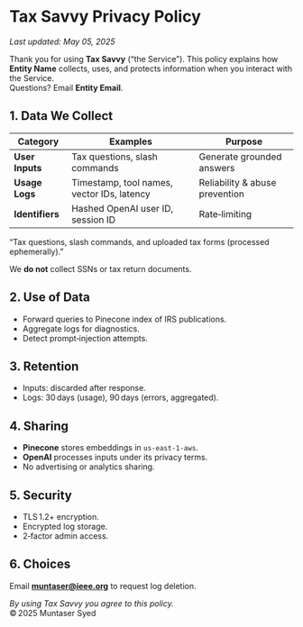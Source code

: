 # Tax Savvy Privacy Policy
_Last updated: May 05, 2025_

Thank you for using **Tax Savvy** (“the Service”). This policy explains how **Entity Name** collects, uses, and protects information when you interact with the Service.  
Questions? Email **Entity Email**.

## 1. Data We Collect

| Category | Examples | Purpose |
|----------|----------|---------|
| **User Inputs** | Tax questions, slash commands | Generate grounded answers |
| **Usage Logs** | Timestamp, tool names, vector IDs, latency | Reliability & abuse prevention |
| **Identifiers** | Hashed OpenAI user ID, session ID | Rate‑limiting |
“Tax questions, slash commands, and uploaded tax forms (processed ephemerally).”

We **do not** collect SSNs or tax return documents.

## 2. Use of Data
- Forward queries to Pinecone index of IRS publications.
- Aggregate logs for diagnostics.
- Detect prompt‑injection attempts.

## 3. Retention
- Inputs: discarded after response.
- Logs: 30 days (usage), 90 days (errors, aggregated).

## 4. Sharing
- **Pinecone** stores embeddings in `us‑east‑1‑aws`.
- **OpenAI** processes inputs under its privacy terms.
- No advertising or analytics sharing.

## 5. Security
- TLS 1.2+ encryption.
- Encrypted log storage.
- 2‑factor admin access.

## 6. Choices
Email **muntaser@ieee.org** to request log deletion.

_By using Tax Savvy you agree to this policy._  
© 2025 Muntaser Syed
